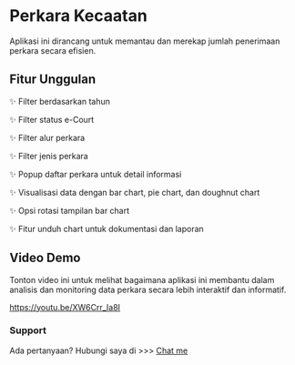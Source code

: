 # Perkara Kecaatan

Aplikasi ini dirancang untuk memantau dan merekap jumlah penerimaan perkara secara efisien.


## Fitur Unggulan


✨ Filter berdasarkan tahun

✨ Filter status e-Court

✨ Filter alur perkara

✨ Filter jenis perkara

✨ Popup daftar perkara untuk detail informasi

✨ Visualisasi data dengan bar chart, pie chart, dan doughnut chart

✨ Opsi rotasi tampilan bar chart

✨ Fitur unduh chart untuk dokumentasi dan laporan


## Video Demo

Tonton video ini untuk melihat bagaimana aplikasi ini membantu dalam analisis dan monitoring data perkara secara lebih interaktif dan informatif.

https://youtu.be/XW6Crr_Ia8I


### Support

Ada pertanyaan? Hubungi saya di >>> [Chat me](https://dialogwa.web.id/chat/6287778299688) 
